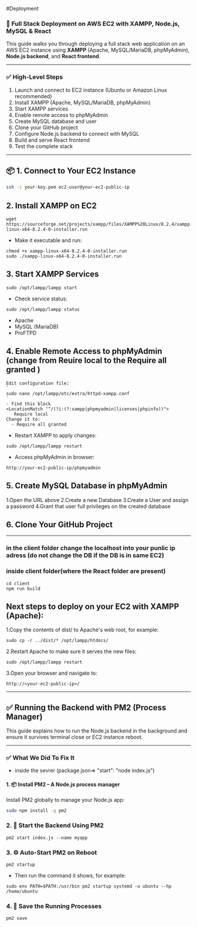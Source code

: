 #Deployment

### 🚀 Full Stack Deployment on AWS EC2 with XAMPP, Node.js, MySQL & React

This guide walks you through deploying a full stack web application on an AWS EC2 instance using **XAMPP** (Apache, MySQL/MariaDB, phpMyAdmin), **Node.js backend**, and **React frontend**.

---

### ✅ High-Level Steps

1. Launch and connect to EC2 instance (Ubuntu or Amazon Linux recommended)
2. Install XAMPP (Apache, MySQL/MariaDB, phpMyAdmin)
3. Start XAMPP services
4. Enable remote access to phpMyAdmin
5. Create MySQL database and user
6. Clone your GitHub project
7. Configure Node.js backend to connect with MySQL
8. Build and serve React frontend
9. Test the complete stack

---

## 📦 1. Connect to Your EC2 Instance

```bash
ssh -i your-key.pem ec2-user@your-ec2-public-ip
```
## 2. Install XAMPP on EC2
```
wget https://sourceforge.net/projects/xampp/files/XAMPP%20Linux/8.2.4/xampp-linux-x64-8.2.4-0-installer.run
```
-  Make it executable and run:
```
chmod +x xampp-linux-x64-8.2.4-0-installer.run
sudo ./xampp-linux-x64-8.2.4-0-installer.run
```
## 3. Start XAMPP Services
```
sudo /opt/lampp/lampp start
```
-  Check service status:
```
sudo /opt/lampp/lampp status
```
- Apache
- MySQL (MariaDB)
- ProFTPD

## 4. Enable Remote Access to phpMyAdmin (change from Reuire local to the Require all granted )
```
Edit configuration file:
`
sudo nano /opt/lampp/etc/extra/httpd-xampp.conf
`
- Find this block
<LocationMatch "^/(?i:(?:xampp|phpmyadmin|licenses|phpinfo))">
   Require local
Change it to:
  - Require all granted
```
- Restart XAMPP to apply changes:
```
sudo /opt/lampp/lampp restart
```
- Access phpMyAdmin in browser:
```
http://your-ec2-public-ip/phpmyadmin
```
## 5. Create MySQL Database in phpMyAdmin
1.Open the URL above
2.Create a new Database
3.Create a User and assign a password
4.Grant that user full privileges on the created database

## 6. Clone Your GitHub Project
-----------------------------------------------------
### in the client folder change the localhost into your punlic ip adress (do not change the DB if the DB is in same EC2)
### inside client folder(where the React folder are present)
```
cd client
npm run build
```
## Next steps to deploy on your EC2 with XAMPP (Apache):
1.Copy the contents of dist/ to Apache's web root, for example:
```
sudo cp -r ../dist/* /opt/lampp/htdocs/
```
2.Restart Apache to make sure it serves the new files:
```
sudo /opt/lampp/lampp restart
```
3.Open your browser and navigate to:
```
http://<your-ec2-public-ip>/
```
-------------------------------------------------
## ✅ Running the Backend with PM2 (Process Manager)

This guide explains how to run the Node.js backend in the background and ensure it survives terminal close or EC2 instance reboot.

---

### ✅ What We Did To Fix It
- inside the sevrer (package.json=> "start": "node index.js") 
#### 1. 📦 Install PM2 – A Node.js process manager

Install PM2 globally to manage your Node.js app:

```bash
sudo npm install -g pm2
```
### 2. 🚀 Start the Backend Using PM2
```
pm2 start index.js --name myapp
```
### 3. ⚙️ Auto-Start PM2 on Reboot
```
pm2 startup
```
- Then run the command it shows, for example:
```
sudo env PATH=$PATH:/usr/bin pm2 startup systemd -u ubuntu --hp /home/ubuntu
```
### 4. 💾 Save the Running Processes
```
pm2 save
```

  
